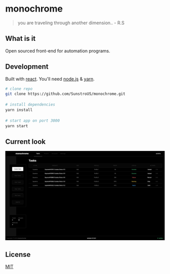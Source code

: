# monochrome

> you are traveling through another dimension.. - R.S

## What is it

Open sourced front-end for automation programs.

## Development

Built with [react](https://reactjs.org/). You'll need [node.js](http://nodejs.org/) & [yarn](https://yarnpkg.com/).

```bash
# clone repo
git clone https://github.com/SunstroUS/monochrome.git

# install dependencies
yarn install

# start app on port 3000
yarn start
```

## Current look

<img src="media/screenshot.png" width="846">

## License

<a href="/LICENSE.md">MIT</a>
